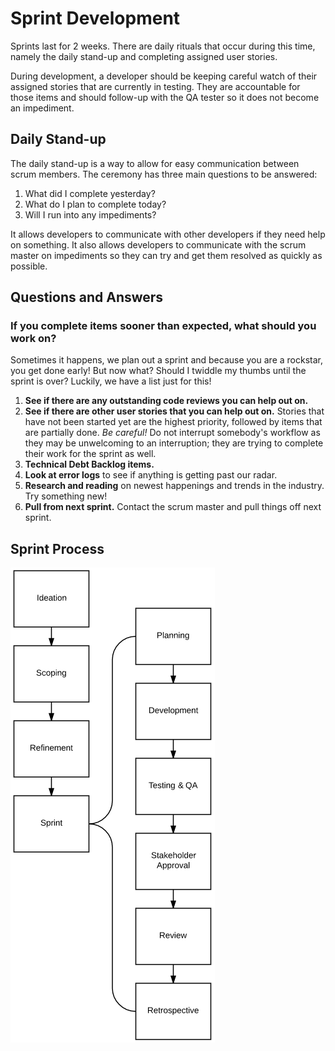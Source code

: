 # Sprint Development
Sprints last for 2 weeks. There are daily rituals that occur during this time, namely the daily stand-up and completing assigned user stories.

During development, a developer should be keeping careful watch of their assigned stories that are currently in testing. They are accountable for those items and should follow-up with the QA tester so it does not become an impediment.

## Daily Stand-up
The daily stand-up is a way to allow for easy communication between scrum members. The ceremony has three main questions to be answered:

1. What did I complete yesterday?
2. What do I plan to complete today?
3. Will I run into any impediments?

It allows developers to communicate with other developers if they need help on something. It also allows developers to communicate with the scrum master on impediments so they can try and get them resolved as quickly as possible.

## Questions and Answers

### If you complete items sooner than expected, what should you work on?
Sometimes it happens, we plan out a sprint and because you are a rockstar, you get done early! But now what? Should I twiddle my thumbs until the sprint is over? Luckily, we have a list just for this!

1. **See if there are any outstanding code reviews you can help out on.**
2. **See if there are other user stories that you can help out on.** Stories that have not been started yet are the highest priority, followed by items that are partially done. *Be careful!* Do not interrupt somebody's workflow as they may be unwelcoming to an interruption; they are trying to complete their work for the sprint as well.
3. **Technical Debt Backlog items.**
4. **Look at error logs** to see if anything is getting past our radar.
5. **Research and reading** on newest happenings and trends in the industry. Try something new!
6. **Pull from next sprint.** Contact the scrum master and pull things off next sprint.

## Sprint Process
![Scrum roles](../images/scrum-process.png)
